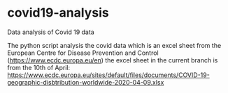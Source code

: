 # covid19-analysis
Data analysis of Covid 19 data

The python script analysis the covid data which is an excel sheet from the European Centre for Disease Prevention and Control (https://www.ecdc.europa.eu/en) the excel sheet in the current branch is from the 10th of April:
https://www.ecdc.europa.eu/sites/default/files/documents/COVID-19-geographic-disbtribution-worldwide-2020-04-09.xlsx
